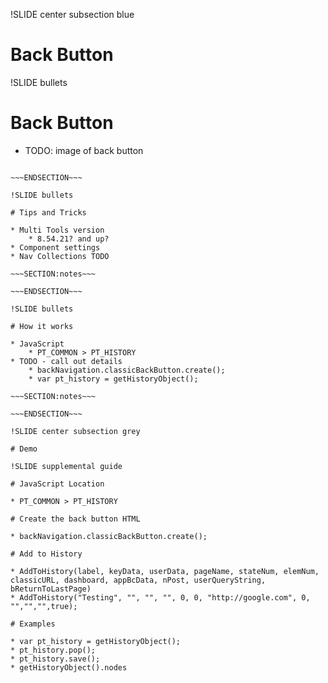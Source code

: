 !SLIDE center subsection blue

# Back Button

!SLIDE bullets

# Back Button

* TODO: image of back button

~~~SECTION:notes~~~

~~~ENDSECTION~~~

!SLIDE bullets

# Tips and Tricks

* Multi Tools version
    * 8.54.21? and up?
* Component settings
* Nav Collections TODO

~~~SECTION:notes~~~

~~~ENDSECTION~~~

!SLIDE bullets

# How it works

* JavaScript
    * PT_COMMON > PT_HISTORY
* TODO - call out details
    * backNavigation.classicBackButton.create();
    * var pt_history = getHistoryObject();

~~~SECTION:notes~~~

~~~ENDSECTION~~~

!SLIDE center subsection grey

# Demo

!SLIDE supplemental guide

# JavaScript Location

* PT_COMMON > PT_HISTORY

# Create the back button HTML

* backNavigation.classicBackButton.create();

# Add to History

* AddToHistory(label, keyData, userData, pageName, stateNum, elemNum, classicURL, dashboard, appBcData, nPost, userQueryString, bReturnToLastPage) 
* AddToHistory("Testing", "", "", "", 0, 0, "http://google.com", 0, "","","",true);

# Examples

* var pt_history = getHistoryObject();
* pt_history.pop();
* pt_history.save();
* getHistoryObject().nodes
